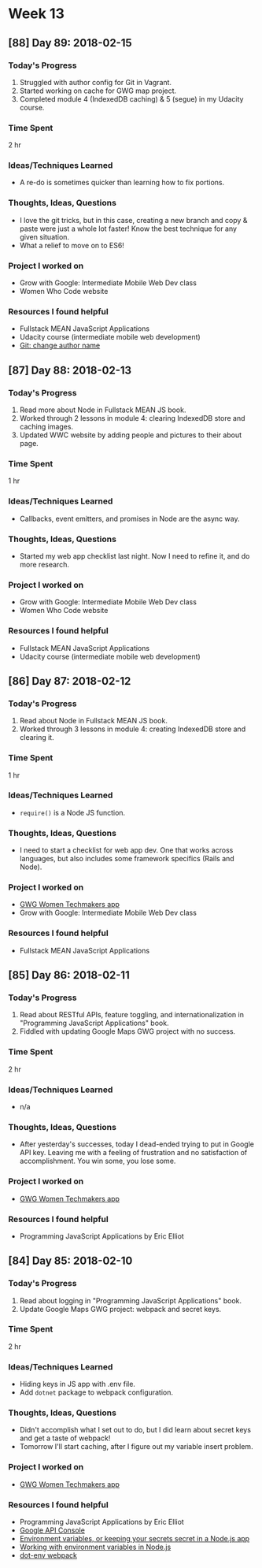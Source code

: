 # Week 13

## [88] Day 89: 2018-02-15

### Today's Progress

1. Struggled with author config for Git in Vagrant.
2. Started working on cache for GWG map project.
3. Completed module 4 (IndexedDB caching) & 5 (segue) in my Udacity course.

### Time Spent

2 hr

### Ideas/Techniques Learned

- A re-do is sometimes quicker than learning how to fix portions.

### Thoughts, Ideas, Questions

- I love the git tricks, but in this case, creating a new branch and copy & paste were just a whole lot faster! Know the best technique for any given situation.
- What a relief to move on to ES6!

### Project I worked on

- Grow with Google: Intermediate Mobile Web Dev class
- Women Who Code website

### Resources I found helpful

- Fullstack MEAN JavaScript Applications
- Udacity course (intermediate mobile web development)
- [Git: change author name](https://www.git-tower.com/learn/git/faq/change-author-name-email)

## [87] Day 88: 2018-02-13

### Today's Progress

1. Read more about Node in Fullstack MEAN JS book.
2. Worked through 2 lessons in module 4: clearing IndexedDB store and caching images.
3. Updated WWC website by adding people and pictures to their about page.

### Time Spent

1 hr

### Ideas/Techniques Learned

- Callbacks, event emitters, and promises in Node are the async way.

### Thoughts, Ideas, Questions

- Started my web app checklist last night. Now I need to refine it, and do more research.

### Project I worked on

- Grow with Google: Intermediate Mobile Web Dev class
- Women Who Code website

### Resources I found helpful

- Fullstack MEAN JavaScript Applications
- Udacity course (intermediate mobile web development)

## [86] Day 87: 2018-02-12

### Today's Progress

1. Read about Node in Fullstack MEAN JS book.
2. Worked through 3 lessons in module 4: creating IndexedDB store and clearing it.

### Time Spent

1 hr

### Ideas/Techniques Learned

- `require()` is a Node JS function.

### Thoughts, Ideas, Questions

- I need to start a checklist for web app dev. One that works across languages, but also includes some framework specifics (Rails and Node).

### Project I worked on

- [GWG Women Techmakers app](https://github.com/gwg-women/gwg-women-techmakers)
- Grow with Google: Intermediate Mobile Web Dev class

### Resources I found helpful

- Fullstack MEAN JavaScript Applications

## [85] Day 86: 2018-02-11

### Today's Progress

1. Read about RESTful APIs, feature toggling, and internationalization in "Programming JavaScript Applications" book.
2. Fiddled with updating Google Maps GWG project with no success.

### Time Spent

2 hr

### Ideas/Techniques Learned

- n/a

### Thoughts, Ideas, Questions

- After yesterday's successes, today I dead-ended trying to put in Google API key. Leaving me with a feeling of frustration and no satisfaction of accomplishment. You win some, you lose some.

### Project I worked on

- [GWG Women Techmakers app](https://github.com/gwg-women/gwg-women-techmakers)

### Resources I found helpful

- Programming JavaScript Applications by Eric Elliot

## [84] Day 85: 2018-02-10

### Today's Progress

1. Read about logging in "Programming JavaScript Applications" book.
2. Update Google Maps GWG project: webpack and secret keys.

### Time Spent

2 hr

### Ideas/Techniques Learned

- Hiding keys in JS app with .env file.
- Add `dotnet` package to webpack configuration.

### Thoughts, Ideas, Questions

- Didn't accomplish what I set out to do, but I did learn about secret keys and get a taste of webpack!
- Tomorrow I'll start caching, after I figure out my variable insert problem.

### Project I worked on

- [GWG Women Techmakers app](https://github.com/gwg-women/gwg-women-techmakers)

### Resources I found helpful

- Programming JavaScript Applications by Eric Elliot
- [Google API Console](https://console.developers.google.com/apis/)
- [Environment variables, or keeping your secrets secret in a Node.js app](https://medium.com/ibm-watson-data-lab/environment-variables-or-keeping-your-secrets-secret-in-a-node-js-app-99019dfff716)
- [Working with environment variables in Node.js](https://www.twilio.com/blog/2017/08/working-with-environment-variables-in-node-js.html)
- [dot-env webpack](https://www.npmjs.com/package/dotenv-webpack)